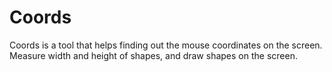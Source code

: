 # Coords
Coords is a tool that helps finding out the mouse coordinates on the screen. Measure width and height of shapes, and draw shapes on the screen.
